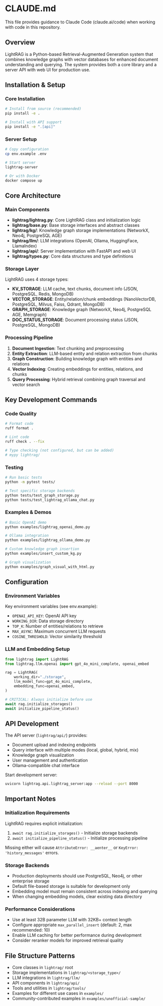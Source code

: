 # CLAUDE.md

This file provides guidance to Claude Code (claude.ai/code) when working with code in this repository.

## Overview

LightRAG is a Python-based Retrieval-Augmented Generation system that combines knowledge graphs with vector databases for enhanced document understanding and querying. The system provides both a core library and a server API with web UI for production use.

## Installation & Setup

### Core Installation
```bash
# Install from source (recommended)
pip install -e .

# Install with API support
pip install -e ".[api]"
```

### Server Setup
```bash
# Copy configuration
cp env.example .env

# Start server
lightrag-server

# Or with Docker
docker compose up
```

## Core Architecture

### Main Components

- **lightrag/lightrag.py**: Core LightRAG class and initialization logic
- **lightrag/base.py**: Base storage interfaces and abstract classes
- **lightrag/kg/**: Knowledge graph storage implementations (NetworkX, Neo4j, PostgreSQL AGE)
- **lightrag/llm/**: LLM integrations (OpenAI, Ollama, HuggingFace, LlamaIndex)
- **lightrag/api/**: Server implementation with FastAPI and web UI
- **lightrag/types.py**: Core data structures and type definitions

### Storage Layer

LightRAG uses 4 storage types:
- **KV_STORAGE**: LLM cache, text chunks, document info (JSON, PostgreSQL, Redis, MongoDB)
- **VECTOR_STORAGE**: Entity/relation/chunk embeddings (NanoVectorDB, PostgreSQL, Milvus, Faiss, Qdrant, MongoDB)
- **GRAPH_STORAGE**: Knowledge graph (NetworkX, Neo4j, PostgreSQL AGE, Memgraph)
- **DOC_STATUS_STORAGE**: Document processing status (JSON, PostgreSQL, MongoDB)

### Processing Pipeline

1. **Document Ingestion**: Text chunking and preprocessing
2. **Entity Extraction**: LLM-based entity and relation extraction from chunks
3. **Graph Construction**: Building knowledge graph with entities and relations
4. **Vector Indexing**: Creating embeddings for entities, relations, and chunks
5. **Query Processing**: Hybrid retrieval combining graph traversal and vector search

## Key Development Commands

### Code Quality
```bash
# Format code
ruff format .

# Lint code
ruff check . --fix

# Type checking (not configured, but can be added)
# mypy lightrag/
```

### Testing
```bash
# Run basic tests
python -m pytest tests/

# Test specific storage backends
python tests/test_graph_storage.py
python tests/test_lightrag_ollama_chat.py
```

### Examples & Demos
```bash
# Basic OpenAI demo
python examples/lightrag_openai_demo.py

# Ollama integration
python examples/lightrag_ollama_demo.py

# Custom knowledge graph insertion
python examples/insert_custom_kg.py

# Graph visualization
python examples/graph_visual_with_html.py
```

## Configuration

### Environment Variables

Key environment variables (see env.example):
- `OPENAI_API_KEY`: OpenAI API key
- `WORKING_DIR`: Data storage directory
- `TOP_K`: Number of entities/relations to retrieve
- `MAX_ASYNC`: Maximum concurrent LLM requests
- `COSINE_THRESHOLD`: Vector similarity threshold

### LLM and Embedding Setup

```python
from lightrag import LightRAG
from lightrag.llm.openai import gpt_4o_mini_complete, openai_embed

rag = LightRAG(
    working_dir="./storage",
    llm_model_func=gpt_4o_mini_complete,
    embedding_func=openai_embed,
)

# CRITICAL: Always initialize before use
await rag.initialize_storages()
await initialize_pipeline_status()
```

## API Development

The API server (`lightrag/api/`) provides:
- Document upload and indexing endpoints
- Query interface with multiple modes (local, global, hybrid, mix)
- Knowledge graph visualization
- User management and authentication
- Ollama-compatible chat interface

Start development server:
```bash
uvicorn lightrag.api.lightrag_server:app --reload --port 8000
```

## Important Notes

### Initialization Requirements
LightRAG requires explicit initialization:
1. `await rag.initialize_storages()` - Initialize storage backends
2. `await initialize_pipeline_status()` - Initialize processing pipeline

Missing either will cause `AttributeError: __aenter__` or `KeyError: 'history_messages'` errors.

### Storage Backends
- Production deployments should use PostgreSQL, Neo4j, or other enterprise storage
- Default file-based storage is suitable for development only
- Embedding model must remain consistent across indexing and querying
- When changing embedding models, clear existing data directory

### Performance Considerations
- Use at least 32B parameter LLM with 32KB+ context length
- Configure appropriate `max_parallel_insert` (default: 2, max recommended: 10)
- Enable LLM caching for better performance during development
- Consider reranker models for improved retrieval quality

## File Structure Patterns

- Core classes in `lightrag/` root
- Storage implementations in `lightrag/<storage_type>/`
- LLM integrations in `lightrag/llm/`
- API components in `lightrag/api/`
- Tools and utilities in `lightrag/tools/`
- Examples for different use cases in `examples/`
- Community-contributed examples in `examples/unofficial-sample/`
